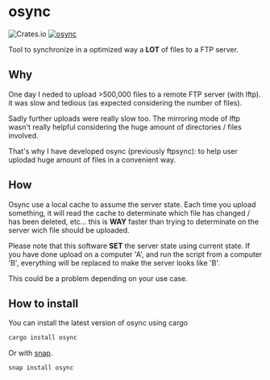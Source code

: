 # osync

![Crates.io](https://img.shields.io/crates/v/osync)
[![osync](https://snapcraft.io//osync/badge.svg)](https://snapcraft.io/osync)

Tool to synchronize in a optimized way a **LOT** of files to a FTP server.

## Why

One day I neded to upload >500,000 files to a remote FTP server (with lftp).
it was slow and tedious (as expected considering the number of files).

Sadly further uploads were really slow too. The mirroring mode of lftp
wasn't really helpful considering the huge amount of directories / files involved.

That's why I have developed osync (previously ftpsync):
to help user uplodad huge amount of files in a convenient way.

## How

Osync use a local cache to assume the server state. Each time you upload something,
it will read the cache to determinate which file has changed / has been deleted, etc...
this is **WAY** faster than trying to determinate on the server wich file should be uploaded.

Please note that this software **SET** the server state using current state. If you have done upload on a computer 'A',
and run the script from a computer 'B', everything will be replaced to make the server looks like 'B'.

This could be a problem depending on your use case.  

## How to install

You can install the latest version of osync using cargo

```sh
cargo install osync
```

Or with [snap](https://snapcraft.io).

```sh
snap install osync
```